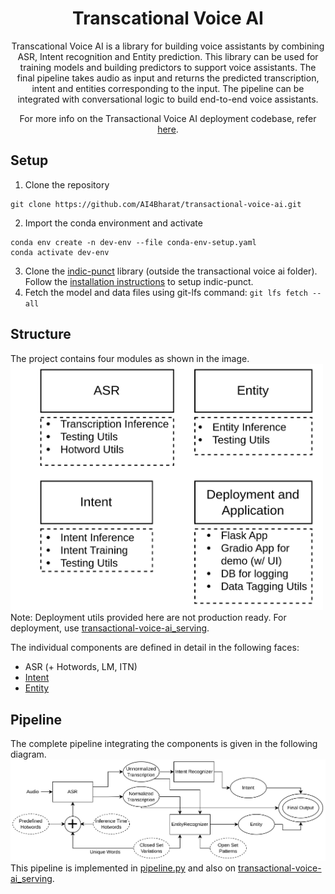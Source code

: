 <h1 align="center">Transcational Voice AI</h1>

<p align="center">Transcational Voice AI is a library for building voice assistants by combining ASR, Intent recognition and Entity prediction. This library can be used for training models and building predictors to support voice assistants. The final pipeline takes audio as input and returns the predicted transcription, intent and entities corresponding to the input. The pipeline can be integrated with conversational logic to build end-to-end voice assistants.</p>
<p align="center">
  For more info on the Transactional Voice AI deployment codebase, refer <a href="https://github.com/AI4Bharat/transactional-voice-ai_serving">here</a>.
</p>

## Setup
1. Clone the repository
```
git clone https://github.com/AI4Bharat/transactional-voice-ai.git
```
2. Import the conda environment and activate
```
conda env create -n dev-env --file conda-env-setup.yaml
conda activate dev-env
```
3. Clone the [indic-punct](https://github.com/AI4Bharat/indic-punct) library (outside the transactional voice ai folder).
Follow the [installation instructions](https://github.com/AI4Bharat/indic-punct#installation-instructions) to setup indic-punct.
4. Fetch the model and data files using git-lfs command: `git lfs fetch --all`

## Structure
The project contains four modules as shown in the image. 
<br>
<img src="imgs/structure.jpg" alt="structure" width="500"/>
<br>
Note: Deployment utils provided here are not production ready. For deployment, use [transactional-voice-ai_serving](https://github.com/AI4Bharat/transactional-voice-ai_serving).

The individual components are defined in detail in the following faces:
- ASR (+ Hotwords, LM, ITN)
- [Intent](intent/README.md)
- [Entity](entity/README.md)

## Pipeline
The complete pipeline integrating the components is given in the following diagram.
<br>
<img src="imgs/final-pipeline.jpg" alt="structure" width="800"/>
<br>
This pipeline is implemented in [pipeline.py](pipeline.py) and also on [transactional-voice-ai_serving](https://github.com/AI4Bharat/transactional-voice-ai_serving).

